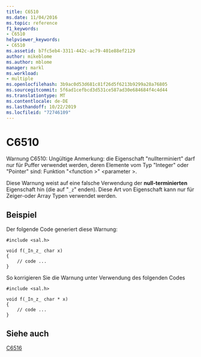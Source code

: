 ```yaml
---
title: C6510
ms.date: 11/04/2016
ms.topic: reference
f1_keywords:
- C6510
helpviewer_keywords:
- C6510
ms.assetid: b7fc5eb4-3311-442c-ac79-401e88ef2129
author: mikeblome
ms.author: mblome
manager: markl
ms.workload:
- multiple
ms.openlocfilehash: 3b9ac0d53d681c81f26d5f6213b9299a28a76805
ms.sourcegitcommit: 5f6ad1cefbcd3d531ce587ad30e684684f4c4d44
ms.translationtype: MT
ms.contentlocale: de-DE
ms.lasthandoff: 10/22/2019
ms.locfileid: "72746109"
---
```

# <a name="c6510"></a>C6510
Warnung C6510: Ungültige Anmerkung: die Eigenschaft "nullterminiert" darf nur für Puffer verwendet werden, deren Elemente vom Typ "Integer" oder "Pointer" sind: Funktion "\<function >" \<parameter >.

 Diese Warnung weist auf eine falsche Verwendung der **null-terminierten** Eigenschaft hin (die auf "`_z`" enden). Diese Art von Eigenschaft kann nur für Zeiger-oder Array Typen verwendet werden.

## <a name="example"></a>Beispiel
 Der folgende Code generiert diese Warnung:

```
#include <sal.h>

void f(_In_z_ char x)
{
    // code ...
}
```

 So korrigieren Sie die Warnung unter Verwendung des folgenden Codes

```
#include <sal.h>

void f(_In_z_ char * x)
{
    // code ...
}
```

## <a name="see-also"></a>Siehe auch
 [C6516](../code-quality/c6516.md)
